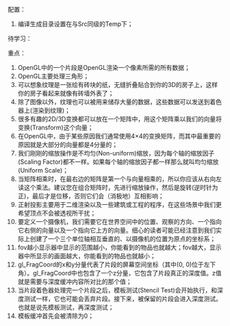配置：
1. 编译生成目录设置在与Src同级的Temp下；

待学习：
    
重点：
1.  OpenGL中的一个片段是OpenGL渲染一个像素所需的所有数据；
2.  OpenGL主要处理三角形；
3.  可以想象纹理是一张绘有砖块的纸，无缝折叠贴合到你的3D的房子上，这样你的房子看起来就像有砖墙外表了；
4.  除了图像以外，纹理也可以被用来储存大量的数据，这些数据可以发送到着色器上(渲染到纹理)；
5.  很多有趣的2D/3D变换都可以放在一个矩阵中，用这个矩阵乘以我们的向量将变换(Transform)这个向量；
6.  在OpenGL中，由于某些原因我们通常使用4×4的变换矩阵，而其中最重要的原因就是大部分的向量都是4分量的；
7.  我们刚刚的缩放操作是不均匀(Non-uniform)缩放，因为每个轴的缩放因子(Scaling Factor)都不一样。如果每个轴的缩放因子都一样那么就叫均匀缩放(Uniform Scale)；
8.  当矩阵相乘时，在最右边的矩阵是第一个与向量相乘的，所以你应该从右向左读这个乘法。建议您在组合矩阵时，先进行缩放操作，然后是旋转(逆时针为正)，最后才是位移，否则它们会（消极地）互相影响；
9.  正射投影主要用于二维渲染以及一些建筑或工程的程序，在这些场景中我们更希望顶点不会被透视所干扰；
10. 要定义一个摄像机，我们需要它在世界空间中的位置、观察的方向、一个指向它右侧的向量以及一个指向它上方的向量。细心的读者可能已经注意到我们实际上创建了一个三个单位轴相互垂直的、以摄像机的位置为原点的坐标系；
11. fov越小显示器中显示的范围越小，你能看到的物品也就越大；fov越大，显示器中所显示的画面越大，你能看到的物品也就越小；
12. gl_FragCoord的x和y分量代表了片段的屏幕空间坐标（其中(0, 0)位于左下角）。gl_FragCoord中也包含了一个z分量，它包含了片段真正的深度值。z值就是需要与深度缓冲内容所对比的那个值；
13. 当片段着色器处理完一个片段之后，模板测试(Stencil Test)会开始执行，和深度测试一样，它也可能会丢弃片段。接下来，被保留的片段会进入深度测试。也就是说先模板测试，再深度测试；
14. 模板缓冲首先会被清除为0；

